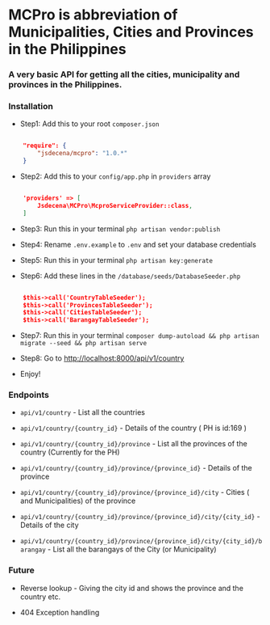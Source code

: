 # MCPro is abbreviation of Municipalities, Cities and Provinces in the Philippines

### A very basic API for getting all the cities, municipality and provinces in the Philippines.

### Installation

- Step1: Add this to your root `composer.json`

```json

	"require": {
	    "jsdecena/mcpro": "1.0.*"
	}

```

- Step2: Add this to your `config/app.php` in `providers` array

```json

	'providers' => [
	    Jsdecena\MCPro\McproServiceProvider::class,
	]

```

- Step3: Run this in your terminal `php artisan vendor:publish`

- Step4: Rename `.env.example` to `.env` and set your database credentials

- Step5: Run this in your terminal `php artisan key:generate`

- Step6: Add these lines in the `/database/seeds/DatabaseSeeder.php`

```json

    $this->call('CountryTableSeeder');
    $this->call('ProvincesTableSeeder');
    $this->call('CitiesTableSeeder');
    $this->call('BarangayTableSeeder');

```

- Step7: Run this in your terminal `composer dump-autoload && php artisan migrate --seed && php artisan serve`

- Step8: Go to [http://localhost:8000/api/v1/country](http://localhost:8000/api/v1/country)

- Enjoy!

### Endpoints

- `api/v1/country` - List all the countries

- `api/v1/country/{country_id}` - Details of the country ( PH is id:169 )

- `api/v1/country/{country_id}/province` - List all the provinces of the country (Currently for the PH)

- `api/v1/country/{country_id}/province/{province_id}` - Details of the province

- `api/v1/country/{country_id}/province/{province_id}/city` - Cities ( and Municipalities) of the province

- `api/v1/country/{country_id}/province/{province_id}/city/{city_id}` - Details of the city

- `api/v1/country/{country_id}/province/{province_id}/city/{city_id}/barangay` - List all the barangays of the City (or Municipality)

### Future

- Reverse lookup - Giving the city id and shows the province and the country etc.

- 404 Exception handling






